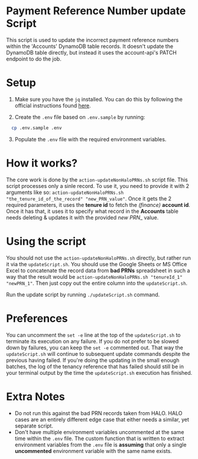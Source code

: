 # Payment Reference Number update Script
This script is used to update the incorrect payment reference numbers within the 'Accounts' DynamoDB table records. It doesn't update the DynamoDB table directly, but instead it uses the account-api's PATCH endpoint to do the job.

# Setup
1. Make sure you have the `jq` installed. You can do this by following the official instructions found [here](https://stedolan.github.io/jq/download/).

2. Create the `.env` file based on `.env.sample` by running:
  ``` sh
    cp .env.sample .env
  ```

3. Populate the `.env` file with the required environment variables.

# How it works?
The core work is done by the `action-updateNonHaloPRNs.sh` script file. This script processes only a sinle record. To use it, you need to provide it with 2 arguments like so: `action-updateNonHaloPRNs.sh "the_tenure_id_of_the_record" "new_PRN_value"`. Once it gets the 2 required parameters, it uses the __tenure id__ to fetch the _(finance)_ __account id__. Once it has that, it uses it to specify what record in the __Accounts__ table needs deleting & updates it with the provided _new PRN__ value.

# Using the script
You should not use the `action-updateNonHaloPRNs.sh` directly, but rather run it via the `updateScript.sh`. You should use the Google Sheets or MS Office Excel to concatenate the record data from __bad PRNs__ spreadsheet in such a way that the result would be `action-updateNonHaloPRNs.sh "tenureId_1" "newPRN_1"`. Then just copy out the entire column into the `updateScript.sh`.

Run the update script by running `./updateScript.sh` command.

# Preferences
You can uncomment the `set -e` line at the top of the `updateScript.sh` to terminate its execution on any failure. If you do not prefer to be slowed down by failures, you can keep the `set -e` commented out. That way the `updateScript.sh` will continue to subsequent update commands despite the previous having failed. If you're doing the updating in the small enough batches, the log of the tenancy reference that has failed should still be in your terminal output by the time the `updateScript.sh` execution has finished.

# Extra Notes
 - Do not run this against the bad PRN records taken from HALO. HALO cases are an entirely different edge case that either needs a similar, yet separate script.
 - Don't have multiple environment variables uncommented at the same time within the `.env` file. The custom function that is written to extract environment variables from the `.env` file is __assuming__ that only a single __uncommented__ environment variable with the same name exists.
